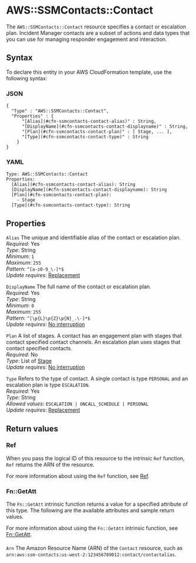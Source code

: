 # AWS::SSMContacts::Contact<a name="aws-resource-ssmcontacts-contact"></a>

The `AWS::SSMContacts::Contact` resource specifies a contact or escalation plan\. Incident Manager contacts are a subset of actions and data types that you can use for managing responder engagement and interaction\.

## Syntax<a name="aws-resource-ssmcontacts-contact-syntax"></a>

To declare this entity in your AWS CloudFormation template, use the following syntax:

### JSON<a name="aws-resource-ssmcontacts-contact-syntax.json"></a>

```
{
  "Type" : "AWS::SSMContacts::Contact",
  "Properties" : {
      "[Alias](#cfn-ssmcontacts-contact-alias)" : String,
      "[DisplayName](#cfn-ssmcontacts-contact-displayname)" : String,
      "[Plan](#cfn-ssmcontacts-contact-plan)" : [ Stage, ... ],
      "[Type](#cfn-ssmcontacts-contact-type)" : String
    }
}
```

### YAML<a name="aws-resource-ssmcontacts-contact-syntax.yaml"></a>

```
Type: AWS::SSMContacts::Contact
Properties:
  [Alias](#cfn-ssmcontacts-contact-alias): String
  [DisplayName](#cfn-ssmcontacts-contact-displayname): String
  [Plan](#cfn-ssmcontacts-contact-plan):
    - Stage
  [Type](#cfn-ssmcontacts-contact-type): String
```

## Properties<a name="aws-resource-ssmcontacts-contact-properties"></a>

`Alias` <a name="cfn-ssmcontacts-contact-alias"></a>
The unique and identifiable alias of the contact or escalation plan\.  
_Required_: Yes  
_Type_: String  
_Minimum_: `1`  
_Maximum_: `255`  
_Pattern_: `^[a-z0-9_\-]*$`  
_Update requires_: [Replacement](https://docs.aws.amazon.com/AWSCloudFormation/latest/UserGuide/using-cfn-updating-stacks-update-behaviors.html#update-replacement)

`DisplayName` <a name="cfn-ssmcontacts-contact-displayname"></a>
The full name of the contact or escalation plan\.  
_Required_: Yes  
_Type_: String  
_Minimum_: `0`  
_Maximum_: `255`  
_Pattern_: `^[\p{L}\p{Z}\p{N}_.\-]*$`  
_Update requires_: [No interruption](https://docs.aws.amazon.com/AWSCloudFormation/latest/UserGuide/using-cfn-updating-stacks-update-behaviors.html#update-no-interrupt)

`Plan` <a name="cfn-ssmcontacts-contact-plan"></a>
A list of stages\. A contact has an engagement plan with stages that contact specified contact channels\. An escalation plan uses stages that contact specified contacts\.  
_Required_: No  
_Type_: List of [Stage](aws-properties-ssmcontacts-contact-stage.md)  
_Update requires_: [No interruption](https://docs.aws.amazon.com/AWSCloudFormation/latest/UserGuide/using-cfn-updating-stacks-update-behaviors.html#update-no-interrupt)

`Type` <a name="cfn-ssmcontacts-contact-type"></a>
Refers to the type of contact\. A single contact is type `PERSONAL` and an escalation plan is type `ESCALATION`\.  
_Required_: Yes  
_Type_: String  
_Allowed values_: `ESCALATION | ONCALL_SCHEDULE | PERSONAL`  
_Update requires_: [Replacement](https://docs.aws.amazon.com/AWSCloudFormation/latest/UserGuide/using-cfn-updating-stacks-update-behaviors.html#update-replacement)

## Return values<a name="aws-resource-ssmcontacts-contact-return-values"></a>

### Ref<a name="aws-resource-ssmcontacts-contact-return-values-ref"></a>

When you pass the logical ID of this resource to the intrinsic `Ref` function, `Ref` returns the ARN of the resource\.

For more information about using the `Ref` function, see [Ref](https://docs.aws.amazon.com/AWSCloudFormation/latest/UserGuide/intrinsic-function-reference-ref.html)\.

### Fn::GetAtt<a name="aws-resource-ssmcontacts-contact-return-values-fn--getatt"></a>

The `Fn::GetAtt` intrinsic function returns a value for a specified attribute of this type\. The following are the available attributes and sample return values\.

For more information about using the `Fn::GetAtt` intrinsic function, see [Fn::GetAtt](https://docs.aws.amazon.com/AWSCloudFormation/latest/UserGuide/intrinsic-function-reference-getatt.html)\.

#### <a name="aws-resource-ssmcontacts-contact-return-values-fn--getatt-fn--getatt"></a>

`Arn` <a name="Arn-fn::getatt"></a>
The Amazon Resource Name \(ARN\) of the `Contact` resource, such as `arn:aws:ssm-contacts:us-west-2:123456789012:contact/contactalias`\.

